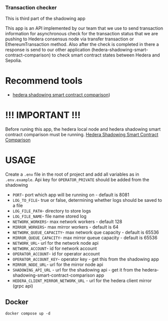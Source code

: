 ### Transaction checker
This is third part of the shadowing app

This app is an API implemented by our team that we use to send transaction information for asynchronous check for the transaction status that we are pushing to
Hedera consensus node via transfer transaction or EthereumTransaction method. Also after the check is completed in there a response is send to our other application (hedera-shadowing-smart-contract-comparison) to check smart contract states between Hedera and Sepolia.

# Recommend tools
* [hedera shadowing smart contract comparison](https://github.com/Kamil-chmielewski-ariane/hedera-shadowing-smart-contract-comparison))

# !!! IMPORTANT !!!

Before runing this app, the hedera local node and hedera shadowing smart contract comparison must be running.
[Hedera Shadowing Smart Contract Comparison](https://github.com/Kamil-chmielewski-ariane/hedera-shadowing-smart-contract-comparison)

# USAGE

Create a ```.env``` file in the root of project and add all variables as in ```.env.example```. Api key for ```OPERATOR_PRIVATE``` should be added from the shadowing

- ``PORT``- port which app will be running on - default is 8081
- ``LOG_TO_FILE``- true or false, determining whether logs should be saved to a file
- ``LOG_FILE_PATH``- directory to store logs
- ``LOG_FILE_NAME``- file name stored log
- ``NETWORK_WORKERS``- max network workers - default 128
- ``MIRROR_WORKERS``- max mirror workers - default is 64
- ``NETWORK_QUEUE_CAPACITY``- max network que capacity - default is 65536
- ``MIRROR_QUEUE_CAPACITY``- max mirror queue capacity - default is 65536
- ``NETWORK_URL``- url for the network node api
- ``NETWORK_ACCOUNT``- id for network account
- ``OPERATOR_ACCOUNT``- id for operator account
- ``OPERATOR_ACCOUNT_KEY``- operator key - get this from the shadowing app
- ``MIRROR_NODE_URL``- url for the mirror node api
- ``SHADOWING_API_URL`` - url for the shadowing api - get it from the hedera-shadowing-smart-contract-comparison app
- ``HEDERA_CLIENT_MIRROR_NETWORK_URL`` - url for the hedera client mirror (grpc api)
## Docker
``docker compose up -d``

